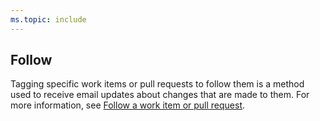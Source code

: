 ```yaml
---
ms.topic: include
---
```



## Follow 

Tagging specific work items or pull requests to follow them is a method used to receive email updates about changes that are made to them. For more information, see [Follow a work item or pull request](../../boards/work-items/follow-work-items.md).